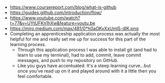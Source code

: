 - https://www.coursereport.com/blog/what-is-github
- https://guides.github.com/introduction/flow/
- https://www.youtube.com/watch?t=77&v=UYtUFKn1hXw&feature=youtu.be
- https://miro.medium.com/max/481/0*h0aOKyXxUmlS-dIK.png
- Completing an apprenticeship application
process was actually the most helpful for me
and really set me up for success for this part of the learning process.
   - Through this application process I was
   able to install git (and had to learn to
   use my terminal), had to add, commit, leave commit messages, and push to my repository on GitHub.
   - Like you guys have accentuated: It's a steep learning curve...but once you've read up on it and played around with it a little then you feel comfortable.

